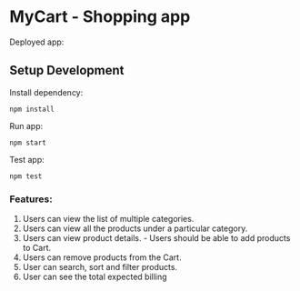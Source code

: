 # MyCart - Shopping app

Deployed app: []()

## Setup Development

Install dependency:

```
npm install
```

Run app:

```
npm start
```

Test app:

```
npm test
```

### Features:

1.  Users can view the list of multiple categories.
2.  Users can view all the products under a particular category.
3.  Users can view product details. - Users should be able to add products to Cart.
4.  Users can remove products from the Cart.
5.  User can search, sort and filter products.
6.  User can see the total expected billing
